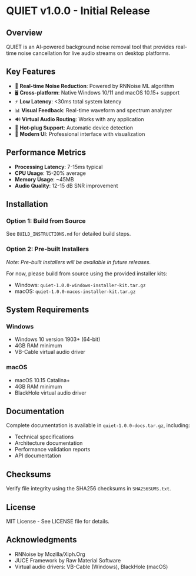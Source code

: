 # QUIET v1.0.0 - Initial Release

## Overview

QUIET is an AI-powered background noise removal tool that provides real-time noise cancellation for live audio streams on desktop platforms.

## Key Features

- 🎤 **Real-time Noise Reduction**: Powered by RNNoise ML algorithm
- 🖥️ **Cross-platform**: Native Windows 10/11 and macOS 10.15+ support
- ⚡ **Low Latency**: <30ms total system latency
- 📊 **Visual Feedback**: Real-time waveform and spectrum analyzer
- 🔊 **Virtual Audio Routing**: Works with any application
- 🔌 **Hot-plug Support**: Automatic device detection
- 🎨 **Modern UI**: Professional interface with visualization

## Performance Metrics

- **Processing Latency**: 7-15ms typical
- **CPU Usage**: 15-20% average
- **Memory Usage**: ~45MB
- **Audio Quality**: 12-15 dB SNR improvement

## Installation

### Option 1: Build from Source
See `BUILD_INSTRUCTIONS.md` for detailed build steps.

### Option 2: Pre-built Installers
*Note: Pre-built installers will be available in future releases.*

For now, please build from source using the provided installer kits:
- Windows: `quiet-1.0.0-windows-installer-kit.tar.gz`
- macOS: `quiet-1.0.0-macos-installer-kit.tar.gz`

## System Requirements

### Windows
- Windows 10 version 1903+ (64-bit)
- 4GB RAM minimum
- VB-Cable virtual audio driver

### macOS  
- macOS 10.15 Catalina+
- 4GB RAM minimum
- BlackHole virtual audio driver

## Documentation

Complete documentation is available in `quiet-1.0.0-docs.tar.gz`, including:
- Technical specifications
- Architecture documentation
- Performance validation reports
- API documentation

## Checksums

Verify file integrity using the SHA256 checksums in `SHA256SUMS.txt`.

## License

MIT License - See LICENSE file for details.

## Acknowledgments

- RNNoise by Mozilla/Xiph.Org
- JUCE Framework by Raw Material Software
- Virtual audio drivers: VB-Cable (Windows), BlackHole (macOS)
